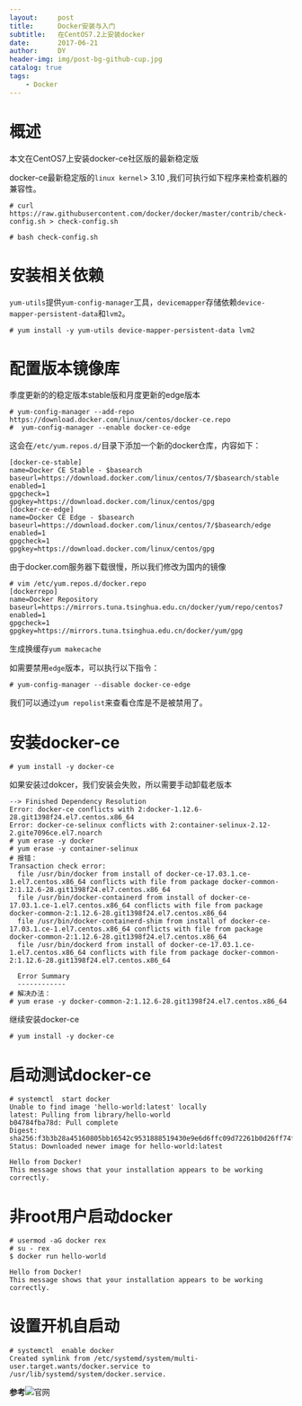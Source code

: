 ```yaml
---
layout:     post
title:      Docker安装与入门
subtitle:   在CentOS7.2上安装docker
date:       2017-06-21
author:     DY
header-img: img/post-bg-github-cup.jpg
catalog: true
tags:
    - Docker
---
```


# 概述

本文在CentOS7上安装docker-ce社区版的最新稳定版

docker-ce最新稳定版的`linux kernel`> 3.10 ,我们可执行如下程序来检查机器的兼容性。

```
# curl https://raw.githubusercontent.com/docker/docker/master/contrib/check-config.sh > check-config.sh

# bash check-config.sh
```
# 安装相关依赖

`yum-utils`提供`yum-config-manager`工具，`devicemapper`存储依赖`device-mapper-persistent-data`和`lvm2`。
```
# yum install -y yum-utils device-mapper-persistent-data lvm2
```
# 配置版本镜像库

季度更新的的稳定版本stable版和月度更新的edge版本
```
# yum-config-manager --add-repo  https://download.docker.com/linux/centos/docker-ce.repo
#  yum-config-manager --enable docker-ce-edge
```
这会在`/etc/yum.repos.d/`目录下添加一个新的docker仓库，内容如下：
```
[docker-ce-stable]
name=Docker CE Stable - $basearch
baseurl=https://download.docker.com/linux/centos/7/$basearch/stable
enabled=1
gpgcheck=1
gpgkey=https://download.docker.com/linux/centos/gpg
[docker-ce-edge]
name=Docker CE Edge - $basearch
baseurl=https://download.docker.com/linux/centos/7/$basearch/edge
enabled=1
gpgcheck=1
gpgkey=https://download.docker.com/linux/centos/gpg
```
由于docker.com服务器下载很慢，所以我们修改为国内的镜像
```
# vim /etc/yum.repos.d/docker.repo
[dockerrepo]
name=Docker Repository
baseurl=https://mirrors.tuna.tsinghua.edu.cn/docker/yum/repo/centos7
enabled=1
gpgcheck=1
gpgkey=https://mirrors.tuna.tsinghua.edu.cn/docker/yum/gpg
```
生成换缓存`yum makecache`

如需要禁用`edge`版本，可以执行以下指令：
```
# yum-config-manager --disable docker-ce-edge
```
我们可以通过`yum repolist`来查看仓库是不是被禁用了。

# 安装docker-ce
```
# yum install -y docker-ce
```
如果安装过dokcer，我们安装会失败，所以需要手动卸载老版本
```
--> Finished Dependency Resolution
Error: docker-ce conflicts with 2:docker-1.12.6-28.git1398f24.el7.centos.x86_64
Error: docker-ce-selinux conflicts with 2:container-selinux-2.12-2.gite7096ce.el7.noarch
# yum erase -y docker
# yum erase -y container-selinux
# 报错：
Transaction check error:
  file /usr/bin/docker from install of docker-ce-17.03.1.ce-1.el7.centos.x86_64 conflicts with file from package docker-common-2:1.12.6-28.git1398f24.el7.centos.x86_64
  file /usr/bin/docker-containerd from install of docker-ce-17.03.1.ce-1.el7.centos.x86_64 conflicts with file from package docker-common-2:1.12.6-28.git1398f24.el7.centos.x86_64
  file /usr/bin/docker-containerd-shim from install of docker-ce-17.03.1.ce-1.el7.centos.x86_64 conflicts with file from package docker-common-2:1.12.6-28.git1398f24.el7.centos.x86_64
  file /usr/bin/dockerd from install of docker-ce-17.03.1.ce-1.el7.centos.x86_64 conflicts with file from package docker-common-2:1.12.6-28.git1398f24.el7.centos.x86_64

  Error Summary
  ------------
# 解决办法：
# yum erase -y docker-common-2:1.12.6-28.git1398f24.el7.centos.x86_64
```
继续安装docker-ce
```
# yum install -y docker-ce
```
# 启动测试docker-ce
```
# systemctl  start docker
Unable to find image 'hello-world:latest' locally
latest: Pulling from library/hello-world
b04784fba78d: Pull complete 
Digest: sha256:f3b3b28a45160805bb16542c9531888519430e9e6d6ffc09d72261b0d26ff74f
Status: Downloaded newer image for hello-world:latest

Hello from Docker!
This message shows that your installation appears to be working correctly.
```
# 非root用户启动docker
```
# usermod -aG docker rex
# su - rex
$ docker run hello-world

Hello from Docker!
This message shows that your installation appears to be working correctly.
```
# 设置开机自启动
```
# systemctl  enable docker
Created symlink from /etc/systemd/system/multi-user.target.wants/docker.service to /usr/lib/systemd/system/docker.service.
```
**参考**![官网](https://docs.docker.com/engine/installation/linux/centos/)
```
